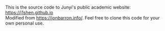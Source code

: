 This is the source code to Junyi's public academic website: https://j1shen.github.io  
Modified from https://jonbarron.info/. Feel free to clone this code for your own personal use.
